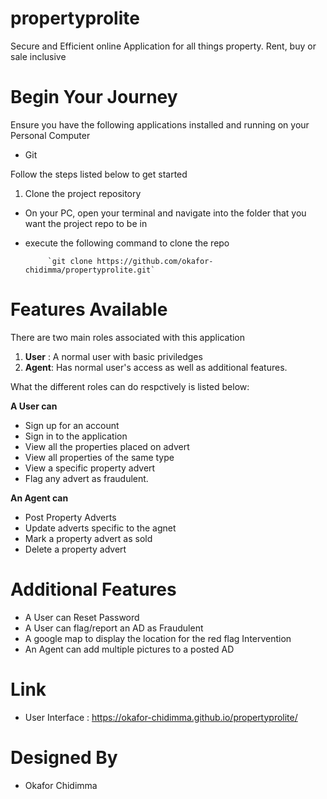 # propertyprolite
Secure and Efficient online Application for all things property. Rent, buy or sale inclusive

# Begin Your Journey
Ensure you have the following applications installed and running on your Personal Computer
- Git

Follow the steps listed below to get started
 1. Clone the project repository
 - On your PC, open your terminal and navigate into the folder that you want the project repo to be in
 - execute the following command to clone the repo

  			`git clone https://github.com/okafor-chidimma/propertyprolite.git`

# Features Available
There are two main roles associated with this application
 1. **User** : A normal user with basic priviledges
 2. **Agent**: Has normal user's access as well as additional features.
 
 What the different roles can do respctively is listed below:
 
  **A User can**
  - Sign up for an account
  - Sign in to the application
  - View all the properties placed on advert
  - View all properties of the same type
  - View a specific property advert
  - Flag any advert as fraudulent. 
  
 
 **An Agent can**
 - Post Property Adverts
 - Update adverts specific to the agnet
 - Mark a property advert as sold
 - Delete a property advert
 
 # Additional Features
 - A User can Reset Password
 - A User can flag/report an AD as Fraudulent
 - A google map to display the location for the red flag Intervention
 - An Agent can add multiple pictures to a posted AD
 
 
 # Link
 - User Interface : https://okafor-chidimma.github.io/propertyprolite/
 
  
 # Designed By
 - Okafor Chidimma
